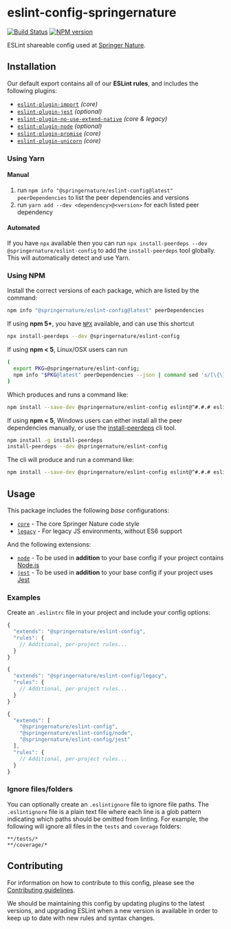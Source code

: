 # eslint-config-springernature
[![Build Status](https://travis-ci.org/springernature/eslint-config-springernature.svg?branch=master)](https://travis-ci.org/springernature/eslint-config-springernature) [![NPM version](http://img.shields.io/npm/v/%40springernature%2Feslint-config.svg)](https://www.npmjs.org/package/%40springernature%2Feslint-config)

ESLint shareable config used at [Springer Nature](https://www.springernature.com).

## Installation

Our default export contains all of our **ESLint rules**, and includes the following plugins:
* [`eslint-plugin-import`](https://github.com/benmosher/eslint-plugin-import) _(core)_
* [`eslint-plugin-jest`](https://github.com/jest-community/eslint-plugin-jest) _(optional)_
* [`eslint-plugin-no-use-extend-native`](https://github.com/dustinspecker/eslint-plugin-no-use-extend-native) _(core & legacy)_
* [`eslint-plugin-node`](https://github.com/mysticatea/eslint-plugin-node) _(optional)_
* [`eslint-plugin-promise`](https://github.com/xjamundx/eslint-plugin-promise) _(core)_
* [`eslint-plugin-unicorn`](https://github.com/sindresorhus/eslint-plugin-unicorn) _(core)_

### Using Yarn

#### Manual

1. run `npm info "@springernature/eslint-config@latest" peerDependencies` to list the peer dependencies and versions
2. run `yarn add --dev <dependency>@<version>` for each listed peer dependency

#### Automated

If you have `npx` available then you can run `npx install-peerdeps --dev @springernature/eslint-config` to add the `install-peerdeps` tool globally. This will automatically detect and use Yarn. 


### Using NPM

Install the correct versions of each package, which are listed by the command:

```sh
npm info "@springernature/eslint-config@latest" peerDependencies
```

If using **npm 5+**, you have [`NPX`](https://medium.com/@maybekatz/introducing-npx-an-npm-package-runner-55f7d4bd282b) available, and can use this shortcut

```sh
npx install-peerdeps --dev @springernature/eslint-config
```

If using **npm < 5**, Linux/OSX users can run

```sh
(
  export PKG=@springernature/eslint-config;
  npm info "$PKG@latest" peerDependencies --json | command sed 's/[\{\},]//g ; s/: /@/g' | xargs npm install --save-dev "$PKG@latest"
)
```

Which produces and runs a command like:

```sh
npm install --save-dev @springernature/eslint-config eslint@^#.#.# eslint-plugin-node@^#.#.# eslint-plugin-import@^#.#.# eslint-plugin-o-use-extend-native@^#.#.# eslint-plugin-promise@^#.#.# eslint-plugin-unicorn@^#.#.#
```

If using **npm < 5**, Windows users can either install all the peer dependencies manually, or use the [install-peerdeps](https://github.com/nathanhleung/install-peerdeps) cli tool.

```sh
npm install -g install-peerdeps
install-peerdeps --dev @springernature/eslint-config
```
The cli will produce and run a command like:

```sh
npm install --save-dev @springernature/eslint-config eslint@^#.#.# eslint-plugin-node@^#.#.# eslint-plugin-import@^#.#.# eslint-plugin-o-use-extend-native@^#.#.# eslint-plugin-promise@^#.#.# eslint-plugin-unicorn@^#.#.#
```

## Usage

This package includes the following *base* configurations:
* [`core`](./configurations/core.js) - The core Springer Nature code style
* [`legacy`](./configurations/legacy.js) - For legacy JS environments, without ES6 support

And the following extensions:

* [`node`](./configurations/node.js) - To be used in **addition** to your base config if your project contains [Node.js](https://nodejs.org/en/)
* [`jest`](./configurations/jest.js) - To be used in **addition** to your base config if your project uses [Jest](https://facebook.github.io/jest/)

### Examples

Create an `.eslintrc` file in your project and include your config options:

```js
{
  "extends": "@springernature/eslint-config",
  "rules": {
    // Additional, per-project rules...
  }
}
```

```js
{
  "extends": "@springernature/eslint-config/legacy",
  "rules": {
    // Additional, per-project rules...
  }
}
```

```js
{
  "extends": [
    "@springernature/eslint-config",
    "@springernature/eslint-config/node",
    "@springernature/eslint-config/jest"
  ],
  "rules": {
    // Additional, per-project rules...
  }
}
```

### Ignore files/folders

You can optionally create an `.eslintignore` file to ignore file paths. The `.eslintignore` file is a plain text file where each line is a glob pattern indicating which paths should be omitted from linting. For example, the following will ignore all files in the `tests` and `coverage` folders:

```
**/tests/*
**/coverage/*
```

## Contributing

For information on how to contribute to this config, please see the [Contributing guidelines](CONTRIBUTING.md).

We should be maintaining this config by updating plugins to the latest versions, and upgrading ESLint when a new version is available in order to keep up to date with new rules and syntax changes.

